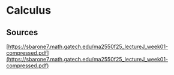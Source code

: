 # Calculus
## Sources
[https://sbarone7.math.gatech.edu/ma2550f25_lectureJ_week01-compressed.pdf](https://sbarone7.math.gatech.edu/ma2550f25_lectureJ_week01-compressed.pdf)